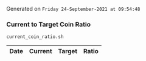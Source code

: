 Generated on `Friday 24-September-2021 at 09:54:48`

### Current to Target Coin Ratio
`current_coin_ratio.sh`

Date|Current|Target|Ratio
---|---|---|---
